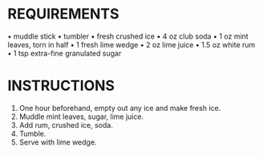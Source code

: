 # REQUIREMENTS

• muddle stick
• tumbler
• fresh crushed ice
• 4 oz club soda
• 1 oz mint leaves, torn in half
• 1 fresh lime wedge
• 2 oz lime juice
• 1.5 oz white rum
• 1 tsp extra-fine granulated sugar

# INSTRUCTIONS

1. One hour beforehand, empty out any ice and make fresh ice.
2. Muddle mint leaves, sugar, lime juice.
3. Add rum, crushed ice, soda.
4. Tumble.
5. Serve with lime wedge.
